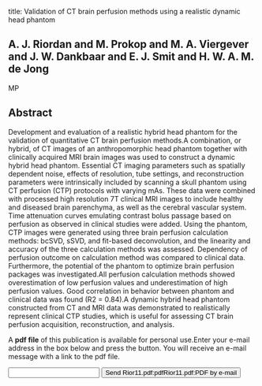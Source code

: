 title: Validation of CT brain perfusion methods using a realistic dynamic head phantom

## A. J. Riordan and M. Prokop and M. A. Viergever and J. W. Dankbaar and E. J. Smit and H. W. A. M. de Jong
MP


## Abstract
Development and evaluation of a realistic hybrid head phantom for the validation of quantitative CT brain perfusion methods.A combination, or hybrid, of CT images of an anthropomorphic head phantom together with clinically acquired MRI brain images was used to construct a dynamic hybrid head phantom. Essential CT imaging parameters such as spatially dependent noise, effects of resolution, tube settings, and reconstruction parameters were intrinsically included by scanning a skull phantom using CT perfusion (CTP) protocols with varying mAs. These data were combined with processed high resolution 7T clinical MRI images to include healthy and diseased brain parenchyma, as well as the cerebral vascular system. Time attenuation curves emulating contrast bolus passage based on perfusion as observed in clinical studies were added. Using the phantom, CTP images were generated using three brain perfusion calculation methods: bcSVD, sSVD, and fit-based deconvolution, and the linearity and accuracy of the three calculation methods was assessed. Dependency of perfusion outcome on calculation method was compared to clinical data. Furthermore, the potential of the phantom to optimize brain perfusion packages was investigated.All perfusion calculation methods showed overestimation of low perfusion values and underestimation of high perfusion values. Good correlation in behavior between phantom and clinical data was found (R2 = 0.84).A dynamic hybrid head phantom constructed from CT and MRI data was demonstrated to realistically represent clinical CTP studies, which is useful for assessing CT brain perfusion acquisition, reconstruction, and analysis.

A <b>pdf file</b> of this publication is available for personal use.Enter your e-mail address in the box below and press the button. You will receive an e-mail message with a link to the pdf file.
<form action="sender.php">  <input type="text" name="email">  <input type="submit" value="Send Rior11.pdf:pdfRior11.pdf:PDF by e-mail"></form>